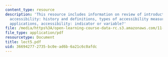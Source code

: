 ```yaml
---
content_type: resource
description: 'This resource includes information on review of introductory assignment,
  accessibility: history and definitions, types of accessibility measures, example
  applications, accessibility: indicator or variable?'
file: /media/https%3A/open-learning-course-data-rc.s3.amazonaws.com/11-953-comparative-land-use-and-transportation-planning-spring-2006/366942772735bc0ead6b6a21c6c0afdc_lect5.pdf
file_type: application/pdf
resourcetype: Document
title: lect5.pdf
uid: 36694277-2735-bc0e-ad6b-6a21c6c0afdc
---
```

